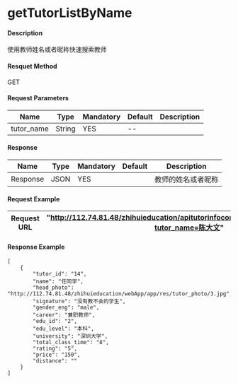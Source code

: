 # getTutorListByName


#### Description
使用教师姓名或者昵称快速搜索教师

#### Resquet Method
GET
#### Request Parameters

| Name | Type | Mandatory | Default | Description |
| -- | -- | -- | -- | -- |
| tutor_name | String | YES | -- |  |



#### Response
| Name | Type | Mandatory | Default | Description |
| -- | -- | -- | -- | -- |
| Response | JSON | YES| | 教师的姓名或者昵称  |


#### Request Example

|Request URL | "http://112.74.81.48/zhihuieducation/apitutorinfocontroller/getTutorListByName?tutor_name=陈大文" |
| --| -- |


#### Response Example

```
[
    {
        "tutor_id": "14",
        "name": "任同学",
        "head_photo": "http://112.74.81.48/zhihuieducation/webApp/app/res/tutor_photo/3.jpg",
        "signature": "没有教不会的学生",
        "gender_eng": "male",
        "career": "兼职教师",
        "edu_id": "2",
        "edu_level": "本科",
        "university": "深圳大学",
        "total_class_time": "8",
        "rating": "5",
        "price": "150",
        "distance": ""
    }
]
```






